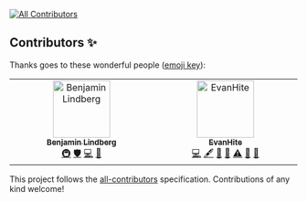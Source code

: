 
<!-- ALL-CONTRIBUTORS-BADGE:START - Do not remove or modify this section -->
[![All Contributors](https://img.shields.io/badge/all_contributors-1-orange.svg?style=flat-square)](#contributors-)
<!-- ALL-CONTRIBUTORS-BADGE:END -->

## Contributors ✨

Thanks goes to these wonderful people ([emoji key](https://allcontributors.org/docs/en/emoji-key)):

<!-- ALL-CONTRIBUTORS-LIST:START - Do not remove or modify this section -->
<!-- prettier-ignore-start -->
<!-- markdownlint-disable -->
<table>
  <tbody>
    <tr>
      <td align="center" valign="top" width="14.28%"><a href="https://github.com/BenjaminLindberg"><img src="https://avatars.githubusercontent.com/u/95551073?v=4?s=100" width="100px;" alt="Benjamin Lindberg"/><br /><sub><b>Benjamin Lindberg</b></sub></a><br /><a href="#infra-BenjaminLindberg" title="Infrastructure (Hosting, Build-Tools, etc)">🚇</a> <a href="#security-BenjaminLindberg" title="Security">🛡️</a> <a href="https://github.com/Enj-Automation/.github/commits?author=BenjaminLindberg" title="Code">💻</a> <a href="https://github.com/Enj-Automation/.github/commits?author=BenjaminLindberg" title="Documentation">📖</a></td>
      <td align="center" valign="top" width="14.28%"><a href="https://github.com/EvanHite"><img src="https://avatars.githubusercontent.com/u/87779811?v=4?s=100" width="100px;" alt="EvanHite"/><br /><sub><b>EvanHite</b></sub></a><br /><a href="https://github.com/Enj-Automation/.github/commits?author=EvanHite" title="Code">💻</a> <a href="#content-EvanHite" title="Content">🖋</a> <a href="#ideas-EvanHite" title="Ideas, Planning, & Feedback">🤔</a> <a href="#design-EvanHite" title="Design">🎨</a> <a href="https://github.com/Enj-Automation/.github/commits?author=EvanHite" title="Tests">⚠️</a> <a href="#promotion-EvanHite" title="Promotion">📣</a> <a href="#projectManagement-EvanHite" title="Project Management">📆</a></td>
    </tr>
  </tbody>
</table>

<!-- markdownlint-restore -->
<!-- prettier-ignore-end -->

<!-- ALL-CONTRIBUTORS-LIST:END -->

This project follows the [all-contributors](https://github.com/all-contributors/all-contributors) specification. Contributions of any kind welcome!